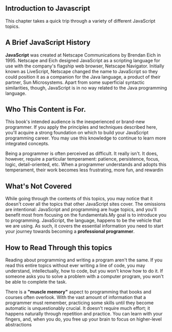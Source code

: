 ## Introduction to Javascript
This chapter takes a quick trip through a variety of different JavaScript topics.

## A Brief JavaScript History
<p><strong>JavaScript</strong> was created at Netscape Communications by Brendan Eich in 1995. Netscape and Eich designed JavaScript as a scripting language for use with the company's flagship web browser, Netscape Navigator. Initially known as LiveScript, Netscape changed the name to JavaScript so they could position it as a companion for the Java language, a product of their partner, Sun Microsystems. Apart from some superficial syntactic similarities, though, JavaScript is in no way related to the Java programming language.</p>

## Who This Content is For.
<p>This book's intended audience is the inexperienced or brand-new programmer. If you apply the principles and techniques described here, you'll acquire a strong foundation on which to build your JavaScript programming career. You may use this knowledge to continue to learn more integrated concepts.
</p>
<p>Being a programmer is often perceived as difficult. It really isn't. It does, however, require a particular temperament: patience, persistence, focus, logic, detail-oriented, etc. When a programmer understands and adopts this temperament, their work becomes less frustrating, more fun, and rewardin</p>

## What's Not Covered
<p>While going through the contents of this topics, you may notice that it doesn't cover all the topics that other JavaScript sites cover. The omissions are intentional: JavaScript and programming are huge topics, and you'll benefit most from focusing on the fundamentals.My goal is to introduce you to programming. JavaScript, the language, happens to be the vehicle that we are using. As such, it covers the essential information you need to start your journey towards becoming a <strong>professional programmer</strong>.
</p>

## How to Read Through this topics
<p>Reading about programming and writing a program aren't the same. If you read this entire topics without ever writing a line of code, you may understand, intellectually, how to code, but you won't know how to do it. If someone asks you to solve a problem with a computer program, you won't be able to complete the task.
</p>
<p>There is a <strong>"muscle memory"</strong> aspect to programming that books and courses often overlook. With the vast amount of information that a programmer must remember, practicing some skills until they become automatic is unquestionably crucial. It doesn't require much effort; it happens naturally through repetition and practice. You can learn with your fingers, and, when you do, you free up your brain to focus on higher-level abstractions</p>